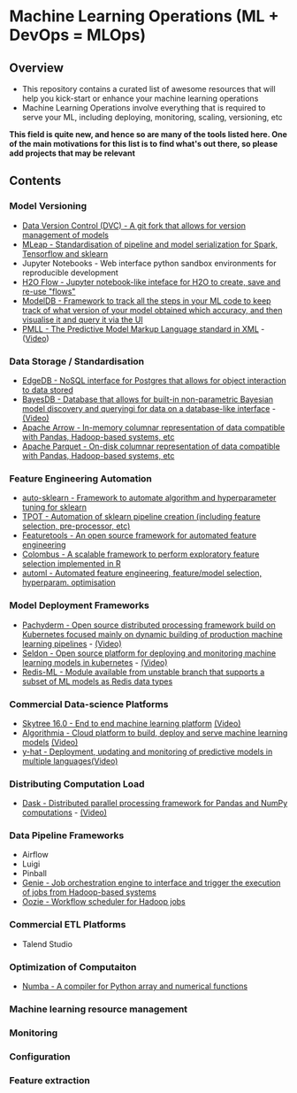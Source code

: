 # Machine Learning Operations (ML + DevOps = MLOps)

## Overview

* This repository contains a curated list of awesome resources that will help you kick-start or enhance your machine learning operations
* Machine Learning Operations involve everything that is required to serve your ML, including deploying, monitoring, scaling, versioning, etc

**This field is quite new, and hence so are many of the tools listed here. One of the main motivations for this list is to find what's out there, so please add projects that may be relevant**


## Contents


### Model Versioning
* [Data Version Control (DVC) - A git fork that allows for version management of models](https://dvc.org/)
* [MLeap - Standardisation of pipeline and model serialization for Spark, Tensorflow and sklearn](https://github.com/combust/mleap)
* Jupyter Notebooks - Web interface python sandbox environments for reproducible development 
* [H2O Flow - Jupyter notebook-like inteface for H2O to create, save and re-use "flows"](https://www.h2o.ai/download/)
* [ModelDB - Framework to track all the steps in your ML code to keep track of what version of your model obtained which accuracy, and then visualise it and query it via the UI](https://mitdbg.github.io/modeldb/)
* [PMLL - The Predictive Model Markup Language standard in XML](http://dmg.org/pmml/v4-3/GeneralStructure.html) - ([Video](https://www.youtube.com/watch?v=_5pZm2PZ8Q8))

[//]: #_

### Data Storage / Standardisation
* [EdgeDB - NoSQL interface for Postgres that allows for object interaction to data stored](https://edgedb.com/)
* [BayesDB - Database that allows for built-in non-parametric Bayesian model discovery and queryingi for data on a database-like interface](http://probcomp.csail.mit.edu/bayesdb/) - [(Video)](https://www.youtube.com/watch?v=2ws84s6iD1o)
* [Apache Arrow - In-memory columnar representation of data compatible with Pandas, Hadoop-based systems, etc](https://arrow.apache.org/)
* [Apache Parquet - On-disk columnar representation of data compatible with Pandas, Hadoop-based systems, etc](https://parquet.apache.org/)

### Feature Engineering Automation
* [auto-sklearn - Framework to automate algorithm and hyperparameter tuning for sklearn](https://automl.github.io/auto-sklearn/stable/)
* [TPOT - Automation of sklearn pipeline creation (including feature selection, pre-processor, etc)](https://epistasislab.github.io/tpot/)
* [Featuretools - An open source framework for automated feature engineering](https://www.featuretools.com/)
* [Colombus - A scalable framework to perform exploratory feature selection implemented in R](http://i.stanford.edu/hazy/victor/columbus/)
* [automl - Automated feature engineering, feature/model selection, hyperparam. optimisation](https://github.com/ClimbsRocks/automl)

### Model Deployment Frameworks
* [Pachyderm - Open source distributed processing framework build on Kubernetes focused mainly on dynamic building of production machine learning pipelines](https://github.com/pachyderm/pachyderm) - [(Video)](https://www.youtube.com/watch?v=LamKVhe2RSM&t=1167s)
* [Seldon - Open source platform for deploying and monitoring machine learning models in kubernetes](https://github.com/SeldonIO/seldon-core) - [(Video)](https://www.youtube.com/watch?v=pDlapGtecbY)
* [Redis-ML - Module available from unstable branch that supports a subset of ML models as Redis data types](https://github.com/RedisLabsModules/redis-ml)

### Commercial Data-science Platforms
* [Skytree 16.0 - End to end machine learning platform](http://skytree.net) [(Video)](https://www.youtube.com/watch?v=XuCwpnU-F1k)
* [Algorithmia - Cloud platform to build, deploy and serve machine learning models](https://algorithmia.com/) [(Video)](https://www.youtube.com/watch?v=qcsrPY0koyY)
* [y-hat - Deployment, updating and monitoring of predictive models in multiple languages](https://www.yhat.com/)[(Video)](https://www.youtube.com/watch?v=YiEjaWwzS_w)

### Distributing Computation Load
* [Dask - Distributed parallel processing framework for Pandas and NumPy computations](http://dask.pydata.org/en/latest/) - [(Video)](https://www.youtube.com/watch?v=RA_2qdipVng)

### Data Pipeline Frameworks
* Airflow
* Luigi
* Pinball
* [Genie - Job orchestration engine to interface and trigger the execution of jobs from Hadoop-based systems](https://github.com/Netflix/genie)
* [Oozie - Workflow scheduler for Hadoop jobs](http://oozie.apache.org/)

### Commercial ETL Platforms
* Talend Studio

### Optimization of Computaiton
* [Numba - A compiler for Python array and numerical functions](https://github.com/numba/numba)

### Machine learning resource management
### Monitoring
### Configuration
### Feature extraction




